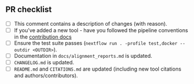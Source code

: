<!--
# BaitCapture pull request

Many thanks for contributing to BaitCapture!

Please fill in the appropriate checklist below (delete whatever is not relevant).
These are the most common things requested on pull requests (PRs).

Remember that PRs should be made against the dev branch, unless you're preparing a pipeline release.

Learn more about contributing: [CONTRIBUTING.md](https://github.com/OLC-Bioinformatics/BaitCapture/blob/main/.github/CONTRIBUTING.md)
-->

## PR checklist

- [ ] This comment contains a description of changes (with reason).
- [ ] If you've added a new tool - have you followed the pipeline conventions in the [contribution docs](https://github.com/OLC-Bioinformatics/BaitCapture/blob/main/.github/CONTRIBUTING.md)
- [ ] Ensure the test suite passes (`nextflow run . -profile test,docker --outdir <OUTDIR>`).
- [ ] Documentation in `docs/alignment_reports.md` is updated.
- [ ] `CHANGELOG.md` is updated.
- [ ] `README.md` and `CITATIONS.md` are updated (including new tool citations and authors/contributors).
